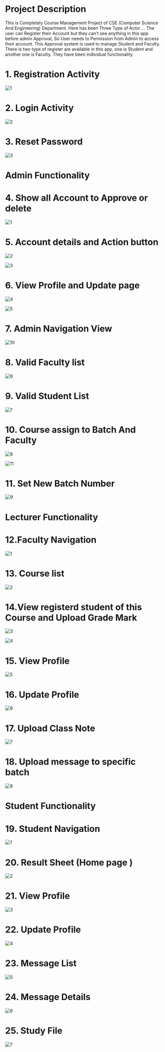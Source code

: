 
# Project Description 

This is Completely Course Management Project of CSE (Computer Science And Engineering) Department. Here has been Three Type of Actor … 
The user can Register their Account but they can’t see anything in this app before admin Approval, So User needs to Permission from Admin to access their account.
This Approval system is used to manage Student and Faculty. 
There is two type of register are available in this app, one is Student and another one is Faculty.
They have been individual functionality.

# 1. Registration Activity

![1](https://user-images.githubusercontent.com/30284431/48153398-4d32bf80-e2f0-11e8-8679-d531105a52cc.png)

# 2. Login Activity

![2](https://user-images.githubusercontent.com/30284431/48153406-50c64680-e2f0-11e8-8a60-dcb46531227f.png)

# 3. Reset Password

![3](https://user-images.githubusercontent.com/30284431/48153409-53c13700-e2f0-11e8-9c47-a9207b51bd8e.png)

# Admin Functionality

# 4. Show all Account to Approve or delete

![1](https://user-images.githubusercontent.com/30284431/48153525-a69aee80-e2f0-11e8-89c0-1e58f1378f5a.png)

# 5. Account details and Action button

![2](https://user-images.githubusercontent.com/30284431/48153565-c16d6300-e2f0-11e8-95d7-1a2b6bf34558.png)

![3](https://user-images.githubusercontent.com/30284431/48153566-c16d6300-e2f0-11e8-9dbd-ec25523904dd.png)

# 6. View Profile and Update page

![4](https://user-images.githubusercontent.com/30284431/48153641-f5e11f00-e2f0-11e8-971a-4123a6c30141.png)

![5](https://user-images.githubusercontent.com/30284431/48153643-f5e11f00-e2f0-11e8-8120-59f07aa76ce1.png)

# 7. Admin Navigation View

![10](https://user-images.githubusercontent.com/30284431/48153755-32ad1600-e2f1-11e8-9891-55e20cdc684d.png)


# 8. Valid Faculty list

![6](https://user-images.githubusercontent.com/30284431/48153844-6720d200-e2f1-11e8-9d64-21b2e9901d65.png)

# 9. Valid Student List

![7](https://user-images.githubusercontent.com/30284431/48153845-6720d200-e2f1-11e8-94f0-9186a61711aa.png)


# 10. Course assign to Batch And Faculty

![8](https://user-images.githubusercontent.com/30284431/48153975-bc5ce380-e2f1-11e8-9bb9-cf582069e690.png)

![11](https://user-images.githubusercontent.com/30284431/48155576-77d34700-e2f5-11e8-918a-947f5ec76b69.png)

# 11. Set New Batch Number

![9](https://user-images.githubusercontent.com/30284431/48153977-bc5ce380-e2f1-11e8-9e16-9d22fe8d27e4.png)

# Lecturer Functionality

# 12.Faculty Navigation

![1](https://user-images.githubusercontent.com/30284431/48155308-ecf24c80-e2f4-11e8-9ed1-02b2cdfe4182.png)


# 13. Course list

![2](https://user-images.githubusercontent.com/30284431/48154145-1493e580-e2f2-11e8-9f96-de350f515a26.png)

# 14.View registerd student of this Course and Upload Grade Mark

![3](https://user-images.githubusercontent.com/30284431/48154239-502eaf80-e2f2-11e8-882a-db40de718507.png)

![4](https://user-images.githubusercontent.com/30284431/48154240-50c74600-e2f2-11e8-8efa-87e2d44f5b33.png)

# 15. View Profile 

![5](https://user-images.githubusercontent.com/30284431/48155364-0b584800-e2f5-11e8-9ee5-ca7a9007d0f3.png)

# 16. Update Profile

![6](https://user-images.githubusercontent.com/30284431/48155381-16ab7380-e2f5-11e8-8f46-8035abfdc3be.png)

# 17. Upload Class Note 

![7](https://user-images.githubusercontent.com/30284431/48155407-232fcc00-e2f5-11e8-801e-8d59abbf571d.png)

# 18. Upload message to specific batch 

![8](https://user-images.githubusercontent.com/30284431/48155437-2fb42480-e2f5-11e8-9ded-6ab1bfa435a7.png)

# Student Functionality

# 19. Student Navigation

![1](https://user-images.githubusercontent.com/30284431/48154607-40fc3180-e2f3-11e8-97f1-31084a973b7c.png)

# 20. Result Sheet (Home page )

![2](https://user-images.githubusercontent.com/30284431/48154604-40639b00-e2f3-11e8-9070-4534c1156f5c.png)

# 21. View Profile


![3](https://user-images.githubusercontent.com/30284431/48154605-40639b00-e2f3-11e8-822d-928c45c50bf3.png)


# 22. Update Profile

![4](https://user-images.githubusercontent.com/30284431/48154725-891b5400-e2f3-11e8-957c-98e6739690e6.png)

# 23. Message List

![5](https://user-images.githubusercontent.com/30284431/48154759-9a646080-e2f3-11e8-9ff1-34bcb1efe82f.png)

# 24. Message Details

![6](https://user-images.githubusercontent.com/30284431/48154756-99cbca00-e2f3-11e8-8447-0d08d0741545.png)


# 25. Study File


![7](https://user-images.githubusercontent.com/30284431/48154758-9a646080-e2f3-11e8-9fd1-38f5c059a1f5.png)




